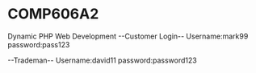 # COMP606A2
Dynamic PHP Web Development
--Customer Login--
Username:mark99
password:pass123

--Trademan--
Username:david11
password:password123
